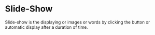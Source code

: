 # Slide-Show
Slide-show is the displaying or images or words by clicking the button or automatic display after a duration of time.
